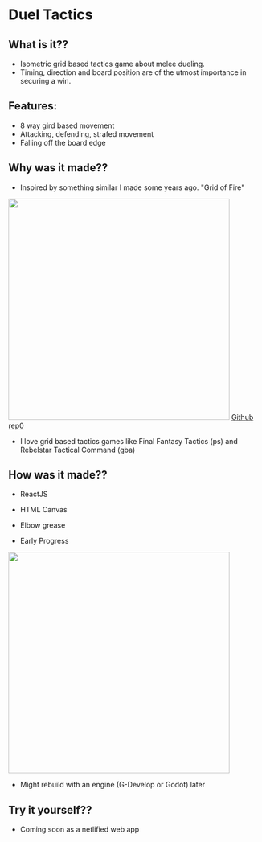 # Duel Tactics


## What is it??

- Isometric grid based tactics game about melee dueling.
- Timing, direction and board position are of the utmost importance in securing a win.


## Features:

- 8 way gird based movement
- Attacking, defending, strafed movement
- Falling off the board edge


## Why was it made??

- Inspired by something similar I made some years ago. "Grid of Fire"
<img src="https://i.imgur.com/jBxsAPl.png" height="440" />
<a href="https://github.com/michaelstoneg/wdi_ldn_32i_project1_thundergrid" target="_blank">Github rep0</a>

- I love grid based tactics games like Final Fantasy Tactics (ps) and Rebelstar Tactical Command (gba)


## How was it made??

- ReactJS
- HTML Canvas
- Elbow grease

- Early  Progress
<img src="https://imgur.com/dWfEA2E" height="440" />

- Might rebuild with an engine (G-Develop or Godot) later


## Try it yourself??

- Coming soon as a netlified web app
